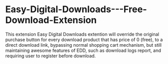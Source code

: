 Easy-Digital-Downloads---Free-Download-Extension
================================================

This extension Easy Digital Downloads extention will override the original purchase button for every download product that has price of 0 (free), to a direct download link, bypassing normal shopping cart mechanism, but still maintaining awesome features of EDD, such as download logs report, and requiring user to register before download.
